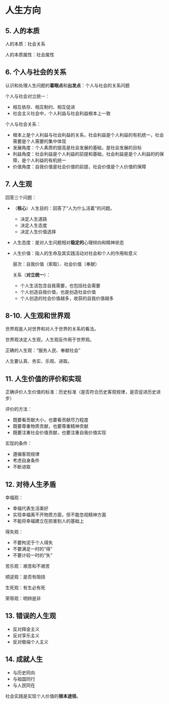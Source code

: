# 人生方向

## 5. 人的本质

人的本质：社会关系

人的本质属性：社会属性

## 6. 个人与社会的关系

认识和处理人生问题的**着眼点**和**出发点**：个人与社会的关系问题

个人与社会对立统一：

+ 相互依存、相互制约、相互促进
+ 社会主义社会中，个人利益与社会利益根本上一致

个人与社会关系：

+ 根本上是个人利益与社会利益的关系，社会利益是个人利益的有机统一，社会需要是个人需要的集中体现
+ 发展角度：个人素质的提高是社会发展的基础，是社会发展的目标
+ 利益角度：社会利益是个人利益的前提和基础，社会利益是是个人利益的的保障，是个人利益的有机统一
+ 价值角度：自我价值是社会价值的前提，社会价值是个人价值的保障

## 7. 人生观

回答三个问题：

+ （**核心**）人生目的：回答了“人为什么活着”的问题。

    + 决定人生道路
    + 决定人生态度
    + 决定人生价值选择
+ 人生态度：是对人生问题相对**稳定的**心理倾向和精神状态
+ 人生价值：指人的生命及其实践活动对社会和个人的作用和意义

  层次：自我价值（索取）、社会价值（奉献）

  关系（**对立统一**）：

  + 个人生活包含自我需要，也包括社会需要
  + 个人创造自我价值，也是创造社会价值
  + 个人创造的社会价值越多，收获的自我价值越多

## 8-10. 人生观和世界观

世界观是人对世界和对人于世界的关系的看法。

世界观决定人生观，人生观反作用于世界观。

正确的人生观：“服务人民、奉献社会”

人生要认真、务实、乐观、进取。

## 11. 人生价值的评价和实现

正确评价人生价值的标准：历史标准（是否符合历史客观规律，是否促进历史进步）

评价的方法：

+ 既要看贡献大小，也要看贡献尽力程度
+ 既要尊重物质贡献，也要尊重精神贡献
+ 既要注重社会价值贡献，也要注重自我价值实现

实现的条件：

+ 遵循客观规律
+ 考虑自身条件
+ 不断进取

## 12. 对待人生矛盾

幸福观：

+ 幸福代表生活美好
+ 实现幸福离不开物质方面，但不能忽视精神方面
+ 不能将幸福建立在损害别人的基础上

得失观：

+ 不要拘泥于个人得失
+ 不要满足一时的“得”
+ 不要计较一时的“失”

苦乐观：艰苦和不艰苦

顺逆观：是否有阻挠

生死观：有生必有死

荣辱观：明辨是非

## 13. 错误的人生观

+ 反对拜金主义
+ 反对享乐主义
+ 反对极端个人主义

## 14. 成就人生

+ 与历史同向
+ 与祖国同行
+ 与人民同在

社会实践是实现个人价值的**根本途径**。